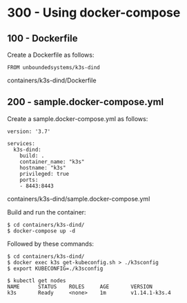 # 300 - Using docker-compose


## 100 - Dockerfile

Create a Dockerfile as follows:

```
FROM unboundedsystems/k3s-dind
```
containers/k3s-dind/Dockerfile

## 200 - sample.docker-compose.yml

Create a sample.docker-compose.yml as follows:

```
version: '3.7'

services:
  k3s-dind:
    build: .
    container_name: "k3s"
    hostname: "k3s" 
    privileged: true
    ports:
    - 8443:8443
```
containers/k3s-dind/sample.docker-compose.yml

Build and run the container:

```
$ cd containers/k3s-dind/
$ docker-compose up -d
```

Followed by these commands:

```
$ cd containers/k3s-dind/
$ docker exec k3s get-kubeconfig.sh > ./k3sconfig
$ export KUBECONFIG=./k3sconfig

$ kubectl get nodes
NAME      STATUS    ROLES     AGE       VERSION
k3s       Ready     <none>    1m        v1.14.1-k3s.4
```

